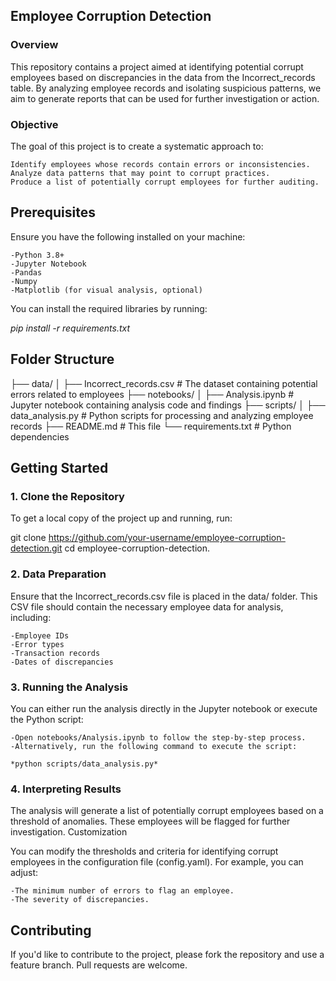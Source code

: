 ## Employee Corruption Detection
### Overview

This repository contains a project aimed at identifying potential corrupt employees based on discrepancies in the data from the Incorrect_records table. By analyzing employee records and isolating suspicious patterns, we aim to generate reports that can be used for further investigation or action.

### Objective

The goal of this project is to create a systematic approach to:

    Identify employees whose records contain errors or inconsistencies.
    Analyze data patterns that may point to corrupt practices.
    Produce a list of potentially corrupt employees for further auditing.

## Prerequisites

Ensure you have the following installed on your machine:

    -Python 3.8+
    -Jupyter Notebook
    -Pandas
    -Numpy
    -Matplotlib (for visual analysis, optional)

You can install the required libraries by running:

*pip install -r requirements.txt*

## Folder Structure

├── data/
│   ├── Incorrect_records.csv           # The dataset containing potential errors related to employees
├── notebooks/
│   ├── Analysis.ipynb                  # Jupyter notebook containing analysis code and findings
├── scripts/
│   ├── data_analysis.py                # Python scripts for processing and analyzing employee records
├── README.md                           # This file
└── requirements.txt                    # Python dependencies

## Getting Started

### 1. Clone the Repository

To get a local copy of the project up and running, run:

git clone https://github.com/your-username/employee-corruption-detection.git
cd employee-corruption-detection.

### 2. Data Preparation

Ensure that the Incorrect_records.csv file is placed in the data/ folder. This CSV file should contain the necessary employee data for analysis, including:

    -Employee IDs
    -Error types
    -Transaction records
    -Dates of discrepancies

### 3. Running the Analysis

You can either run the analysis directly in the Jupyter notebook or execute the Python script:

    -Open notebooks/Analysis.ipynb to follow the step-by-step process.
    -Alternatively, run the following command to execute the script:

    *python scripts/data_analysis.py*

### 4. Interpreting Results

The analysis will generate a list of potentially corrupt employees based on a threshold of anomalies. These employees will be flagged for further investigation.
Customization

You can modify the thresholds and criteria for identifying corrupt employees in the configuration file (config.yaml). For example, you can adjust:

    -The minimum number of errors to flag an employee.
    -The severity of discrepancies.

## Contributing

If you'd like to contribute to the project, please fork the repository and use a feature branch. Pull requests are welcome.
